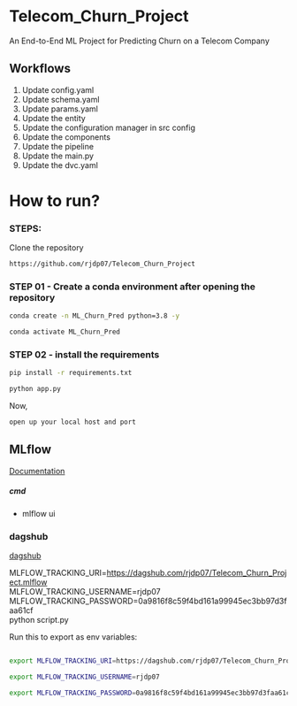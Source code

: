 # Telecom_Churn_Project
An End-to-End ML Project for Predicting Churn on a Telecom Company

## Workflows

1. Update config.yaml
2. Update schema.yaml
3. Update params.yaml
4. Update the entity
5. Update the configuration manager in src config
6. Update the components
7. Update the pipeline
8. Update the main.py
9. Update the dvc.yaml


# How to run?

### STEPS:

Clone the repository


```bash
https://github.com/rjdp07/Telecom_Churn_Project
```

### STEP 01 - Create a conda environment after opening the repository

```bash
conda create -n ML_Churn_Pred python=3.8 -y
```

```bash
conda activate ML_Churn_Pred
```


### STEP 02 - install the requirements
```bash
pip install -r requirements.txt
```

```bash
python app.py
```

Now,
```bash
open up your local host and port
```

## MLflow
[Documentation](https://mlflow.org/docs/latest/index.html)

##### cmd
- mlflow ui


### dagshub
[dagshub](https://dagshub.com/)

MLFLOW_TRACKING_URI=https://dagshub.com/rjdp07/Telecom_Churn_Project.mlflow \
MLFLOW_TRACKING_USERNAME=rjdp07 \
MLFLOW_TRACKING_PASSWORD=0a9816f8c59f4bd161a99945ec3bb97d3faa61cf \
python script.py

Run this to export as env variables:

```bash

export MLFLOW_TRACKING_URI=https://dagshub.com/rjdp07/Telecom_Churn_Project.mlflow

export MLFLOW_TRACKING_USERNAME=rjdp07

export MLFLOW_TRACKING_PASSWORD=0a9816f8c59f4bd161a99945ec3bb97d3faa61cf

```





